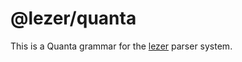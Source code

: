 # @lezer/quanta

This is a Quanta grammar for the
[lezer](https://lezer.codemirror.net/) parser system.
